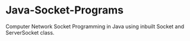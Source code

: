 # Java-Socket-Programs


Computer Network Socket Programming in Java using inbuilt Socket and ServerSocket class.
